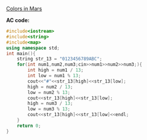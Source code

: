 [Colors in Mars ](https://www.patest.cn/contests/pat-a-practise/1027)

**AC code:**

``` c++
#include<iostream>
#include<string>
#include<map>
using namespace std;
int main(){
	string str_13 = "0123456789ABC";
	for(int num1,num2,num3;cin>>num1>>num2>>num3;){
		int high = num1 / 13;
		int low = num1 % 13;
		cout<<"#"<<str_13[high]<<str_13[low];
		high = num2 / 13;
		low = num2 % 13;
		cout<<str_13[high]<<str_13[low];
		high = num3 / 13;
		low = num3 % 13;
		cout<<str_13[high]<<str_13[low]<<endl;
	}
	return 0;
}
```